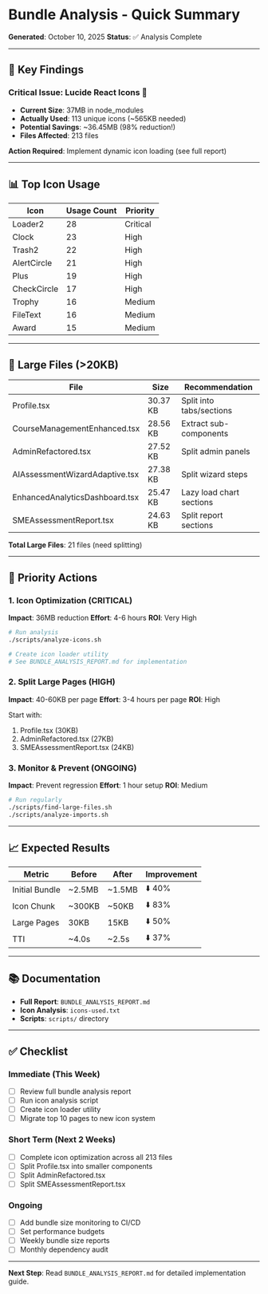 # Bundle Analysis - Quick Summary

**Generated**: October 10, 2025
**Status**: ✅ Analysis Complete

---

## 🎯 Key Findings

### Critical Issue: Lucide React Icons 🔴
- **Current Size**: 37MB in node_modules
- **Actually Used**: 113 unique icons (~565KB needed)
- **Potential Savings**: ~36.45MB (98% reduction!)
- **Files Affected**: 213 files

**Action Required**: Implement dynamic icon loading (see full report)

---

## 📊 Top Icon Usage

| Icon | Usage Count | Priority |
|------|-------------|----------|
| Loader2 | 28 | Critical |
| Clock | 23 | High |
| Trash2 | 22 | High |
| AlertCircle | 21 | High |
| Plus | 19 | High |
| CheckCircle | 17 | High |
| Trophy | 16 | Medium |
| FileText | 16 | Medium |
| Award | 15 | Medium |

---

## 📏 Large Files (>20KB)

| File | Size | Recommendation |
|------|------|----------------|
| Profile.tsx | 30.37 KB | Split into tabs/sections |
| CourseManagementEnhanced.tsx | 28.56 KB | Extract sub-components |
| AdminRefactored.tsx | 27.52 KB | Split admin panels |
| AIAssessmentWizardAdaptive.tsx | 27.38 KB | Split wizard steps |
| EnhancedAnalyticsDashboard.tsx | 25.47 KB | Lazy load chart sections |
| SMEAssessmentReport.tsx | 24.63 KB | Split report sections |

**Total Large Files**: 21 files (need splitting)

---

## 🎯 Priority Actions

### 1. Icon Optimization (CRITICAL)
**Impact**: 36MB reduction
**Effort**: 4-6 hours
**ROI**: Very High

```bash
# Run analysis
./scripts/analyze-icons.sh

# Create icon loader utility
# See BUNDLE_ANALYSIS_REPORT.md for implementation
```

### 2. Split Large Pages (HIGH)
**Impact**: 40-60KB per page
**Effort**: 3-4 hours per page
**ROI**: High

Start with:
1. Profile.tsx (30KB)
2. AdminRefactored.tsx (27KB)
3. SMEAssessmentReport.tsx (24KB)

### 3. Monitor & Prevent (ONGOING)
**Impact**: Prevent regression
**Effort**: 1 hour setup
**ROI**: Medium

```bash
# Run regularly
./scripts/find-large-files.sh
./scripts/analyze-imports.sh
```

---

## 📈 Expected Results

| Metric | Before | After | Improvement |
|--------|--------|-------|-------------|
| Initial Bundle | ~2.5MB | ~1.5MB | ⬇️ 40% |
| Icon Chunk | ~300KB | ~50KB | ⬇️ 83% |
| Large Pages | 30KB | 15KB | ⬇️ 50% |
| TTI | ~4.0s | ~2.5s | ⬇️ 37% |

---

## 📚 Documentation

- **Full Report**: `BUNDLE_ANALYSIS_REPORT.md`
- **Icon Analysis**: `icons-used.txt`
- **Scripts**: `scripts/` directory

---

## ✅ Checklist

### Immediate (This Week)
- [ ] Review full bundle analysis report
- [ ] Run icon analysis script
- [ ] Create icon loader utility
- [ ] Migrate top 10 pages to new icon system

### Short Term (Next 2 Weeks)
- [ ] Complete icon optimization across all 213 files
- [ ] Split Profile.tsx into smaller components
- [ ] Split AdminRefactored.tsx
- [ ] Split SMEAssessmentReport.tsx

### Ongoing
- [ ] Add bundle size monitoring to CI/CD
- [ ] Set performance budgets
- [ ] Weekly bundle size reports
- [ ] Monthly dependency audit

---

**Next Step**: Read `BUNDLE_ANALYSIS_REPORT.md` for detailed implementation guide.
